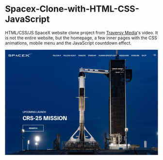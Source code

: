 # Spacex-Clone-with-HTML-CSS-JavaScript

HTML/CSS/JS SpaceX website clone project from [Traversy Media](https://www.youtube.com/c/TraversyMedia)'s video. It is not the entire website, but the homepage, a few inner pages with the CSS animations, mobile menu and the JavaScript countdown effect.

![SpaceX Website](img/screen.jpg)
